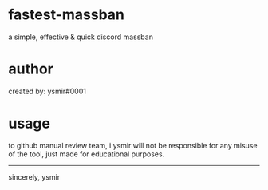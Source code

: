 # fastest-massban
a simple, effective &amp; quick discord massban

# author
created by: ysmir#0001

# usage
to github manual review team, i ysmir will not be responsible for any misuse of the tool, just made for educational purposes.

___

sincerely, ysmir 

